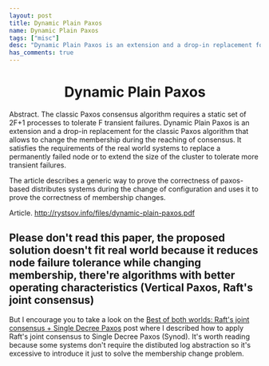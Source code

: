```yaml
---
layout: post
title: Dynamic Plain Paxos
name: Dynamic Plain Paxos
tags: ["misc"]
desc: "Dynamic Plain Paxos is an extension and a drop-in replacement for the classic Paxos algorithm that allows to change the membership during the reaching of consensus"
has_comments: true
---
```


<div class="abstract-center">
<h1 align="center">Dynamic Plain Paxos</h1>

<p class="it"><span class="abstract-h1">Abstract. </span>The classic Paxos consensus algorithm requires a static set of 2F+1 processes to tolerate F transient failures. Dynamic Plain Paxos is an extension and a drop-in replacement for the classic Paxos algorithm that allows to change the membership during the reaching of consensus. It satisfies the requirements of the real world systems to replace a permanently failed node or to extend the size of the cluster to tolerate more transient failures.</p>

<p class="it">The article describes a generic way to prove the correctness of paxos-based distributes systems during the change of configuration and uses it to prove the correctness of membership changes.</p>

<p><span class="abstract-h1">Article.</span>
<a href="{{ site.url }}/files/dynamic-plain-paxos.pdf">http://rystsov.info/files/dynamic-plain-paxos.pdf</a></p>
</div>

<h2>Please don't read this paper, the proposed solution doesn't fit real world because it reduces node failure tolerance while changing membership, there're algorithms with better operating characteristics (Vertical Paxos, Raft's joint consensus)</h2>

<p>But I encourage you to take a look on the <a class="link" href="http://rystsov.info/2016/01/05/raft-paxos.html">Best of both worlds: Raft's joint consensus + Single Decree Paxos</a> post where I described how to apply Raft's joint consensus to Single Decree Paxos (Synod). It's worth reading because some systems don't require the distibuted log abstraction so it's excessive to introduce it just to solve the membership change problem.</p>

<!--In theory Paxos is very simple algorithm but in practice it is very hard to do it right. Partially it happens because the original paper omits non-essential sub-problems like:
 
 1. generation of ballot numbers
 2. leader election
 3. membership change

The first two problems have various solutions. For example, if we assign a unique number to each proposer from a set of co-prime numbers then each proposer can use exponent of the positive integers with base equal to it's unique number as a source of ballot numbers. Since paxos doesn't lose consistency when there are several leaders one can implement leader election by timeouts and heartbeats and doesn't care if they overlap in the most weirdest way.

On the contrary the third problem is hard and I haven't found an extension of the paxos that solves it. Yet it doesn't mean that paxos doesn't support membership change :)

Usually when people talk about paxos they may keep in mind either consensus protocol (aka Synod, single instance paxos or plain paxos) or a replicated state machine (aka Multi-Paxos) because both of them were described in the original paxos paper. Its true that Synod doesn't support membership manipulations but some flavors of multi-paxos, e.g. Cheap Paxos, do.

Since engineers need an ability to replace, to remove or to add a server to a cluster they don't care about plain paxos. They go even further and use paxos and multi-paxos as synonyms like Diego Ongaro does with the Raft paper.

This equivocation explains why paxos may be made simple (synod) and moderately complex (multi-paxos) at the same time.

I believe that we, engineers, must fight complexity every moment. So when I realized that the complexity of building another layer on top of distributed state machine just to support dynamic environment doesn't correspond to the complexity of the task I couldn't stop thinking. As a result I came to the idea that we may find a simpler solution if we solve the problem on the synod level and use it as a foundation of multi-paxos to get support of dynamic environment for distributed state machine for free. It gave me courage to design [an extension of the plain paxos]({{ site.url }}/files/dynamic-plain-paxos.pdf) that solves the third problem but stays as close as possible to the plain paxos.

*I used an old fashioned way to prove the correctness of the algorithm and I'm pretty sure about the proof but I can't exclude a possibility of mistake. Of cause I asked a couple of my smart friends to review the proof and they also didn't find any flow. But it would be better if more people would try to compromise it.*

In the upcoming posts I want to demonstrate how to design distributed systems around Dynamic Plain Paxos instead of Multi-Paxos and to create a TLA+ spec.
-->
